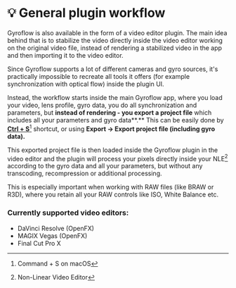# 💡 General plugin workflow

Gyroflow is also available in the form of a video editor plugin. The main idea behind that is to stabilize the video directly inside the video editor working on the original video file, instead of rendering a stabilized video in the app and then importing it to the video editor.

Since Gyroflow supports a lot of different cameras and gyro sources, it's practically impossible to recreate all tools it offers (for example synchronization with optical flow) inside the plugin UI.&#x20;

Instead, the workflow starts inside the main Gyroflow app, where you load your video, lens profile, gyro data, you do all synchronization and parameters, but **instead of rendering - you export a project file** which includes all your parameters and gyro data**.** This can be easily done by [**Ctrl + S**](#user-content-fn-1)[^1] shortcut, or using **Export -> Export project file (including gyro data).**

This exported project file is then loaded inside the Gyroflow plugin in the video editor and the plugin will process your pixels directly inside your NLE[^2] according to the gyro data and all your parameters, but without any transcoding, recompression or additional processing.&#x20;

This is especially important when working with RAW files (like BRAW or R3D), where you retain all your RAW controls like ISO, White Balance etc.

### Currently supported video editors:

* DaVinci Resolve (OpenFX)
* MAGIX Vegas (OpenFX)
* Final Cut Pro X



[^1]: Command + S on macOS

[^2]: Non-Linear Video Editor
